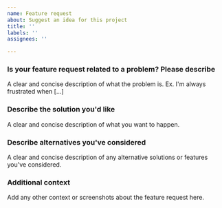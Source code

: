 ```yaml
---
name: Feature request
about: Suggest an idea for this project
title: ''
labels: ''
assignees: ''

---
```


### Is your feature request related to a problem? Please describe

A clear and concise description of what the problem is. Ex. I'm always frustrated when [...]

### Describe the solution you'd like

A clear and concise description of what you want to happen.

### Describe alternatives you've considered

A clear and concise description of any alternative solutions or features you've considered.

### Additional context

Add any other context or screenshots about the feature request here.

<!--
Please, make sure to search for similar feature requests before creating one and to read the FAQ:
https://github.com/JoseExposito/touchegg#faq
-->
